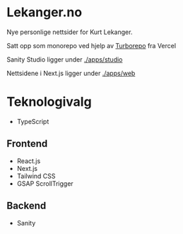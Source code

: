 # Lekanger.no

Nye personlige nettsider for Kurt Lekanger.

Satt opp som monorepo ved hjelp av [Turborepo](https://turborepo.org/) fra Vercel

Sanity Studio ligger under [./apps/studio](https://github.com/klekanger/kurt-personal-web-2/tree/main/apps/studio)

Nettsidene i Next.js ligger under [./apps/web](https://github.com/klekanger/kurt-personal-web-2/tree/main/apps/web)

# Teknologivalg

- TypeScript

## Frontend

- React.js
- Next.js
- Tailwind CSS
- GSAP ScrollTrigger

## Backend

- Sanity
